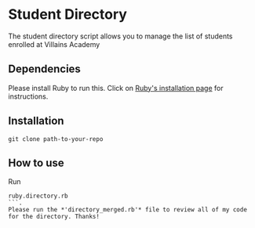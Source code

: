 # Student Directory #

The student directory script allows you to manage the list of students enrolled at Villains Academy

## Dependencies ##

Please install Ruby to run this. Click on [Ruby's installation page](https://www.ruby-lang.org/en/documentation/installation/) for instructions.

## Installation ##

`git clone path-to-your-repo`

## How to use ##

Run 
```shell
ruby.directory.rb
```.
Please run the *'directory_merged.rb'* file to review all of my code for the directory. Thanks!
